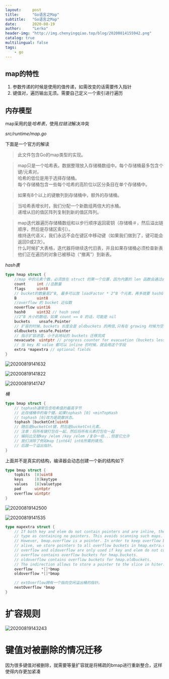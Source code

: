 ```yaml
---
layout:     post
title:      "Go语言之Map"
subtitle:   "Go语言之Map"
date:       2020-08-19
author:     "Lerko"
header-img: "http://img.chenyingqiao.top/blog/20200814155942.png"
catalog: true
multilingual: false
tags:
    - go
---
```


## map的特性

1. 参数传递的时候是使用的值传递，如需改变的话需要传入指针
2. 键值对，遍历输出无须。需要自己定义一个索引进行遍历

## 内存模型

map采用的是*哈希表*，使用*拉链法*解决冲突

*src/runtime/map.go*

下面是一个官方的解读

> 此文件包含Go的map类型的实现。

> map只是一个哈希表。数据整理放入存储桶数组中。每个存储桶最多包含个键/元素对。<br/>
> 哈希的低位是用于选择存储桶。<br/>
> 每个存储桶包含一些每个哈希的高阶位以区分条目在单个存储桶中。<br/>

>如果有8个以上的键散列到存储桶中，额外的存储桶。

> 当哈希表增长时，我们分配一个新数组两倍大的水桶。<br/>
> 递增从旧的值区阵列复制到新的值区阵列。

> map迭代器遍历存储桶数组和以步行顺序返回密钥（存储桶＃，然后溢出链顺序，然后是存储区索引）。<br/>维持迭代语义，我们永远不会在键区中移动键（如果我们做到了，键可能会返回0或2次）。<br/>什么时候扩大表格，迭代器将继续迭代旧表，并且如果存储桶必须检查新表他们正在遍历的对象已被移动（“撤离”）到新表。 

*hash表*

```go
type hmap struct {
	//map 中的元素个数，必须放在 struct 的第一个位置，因为内置的 len 函数会通过unsafe.Pointer会从这里读取
	count     int //总数量
	flags     uint8
	// bucket的数量是2^B, 最多可以放 loadFactor * 2^B 个元素，再多就要 hashGrow 了
	B         uint8
	//overflow 的 bucket 近似数
	noverflow uint16
	hash0     uint32 // hash seed
	//2^B 大小的数组，如果 count == 0 的话，可能是 nil
	buckets    unsafe.Pointer 
	// 扩容的时候，buckets 长度会是 oldbuckets 的两倍,只有在 growing 时候为空。
	oldbuckets unsafe.Pointer
	// 指示扩容进度，小于此地址的 buckets 迁移完成
	nevacuate  uintptr // progress counter for evacuation (buckets less than this have been evacuated)
	// 当 key 和 value 都可以 inline 的时候，就会用这个字段
	extra *mapextra // optional fields 
}
```

![20200819141632](http://img.chenyingqiao.top/blog/20200819141632.png)

![20200819141822](http://img.chenyingqiao.top/blog/20200819141822.png)

![20200819141747](http://img.chenyingqiao.top/blog/20200819141747.png)

*桶*

```go
type bmap struct {
	// tophash通常包含哈希值的最高字节 
	// 此存储桶中的每个键。如果tophash [0] <minTopHash
	// tophash [0]改为是疏散状态。
	tophash [bucketCnt]uint8
	// 随后是bucketCnt键，然后是bucketCnt元素。 
	// 注意：将所有键打包在一起，然后将所有元素打包在一起
	// 编码比交替key /elem /key /elem /复杂一些...但是它允许
	// 我们消除了例如map [int64] int8所需的填充。
	// 后跟一个溢出指针。
}
```

上面并不是真实的结构，编译器会动态创建一个新的结构如下

```go
type bmap struct {
    topbits  [8]uint8
    keys     [8]keytype
    values   [8]valuetype
    pad      uintptr
    overflow uintptr
}
```

![20200819142500](http://img.chenyingqiao.top/blog/20200819142500.png)

![20200819141535](http://img.chenyingqiao.top/blog/20200819141535.png)


```go
type mapextra struct {
	// If both key and elem do not contain pointers and are inline, then we mark bucket
	// type as containing no pointers. This avoids scanning such maps.
	// However, bmap.overflow is a pointer. In order to keep overflow buckets
	// alive, we store pointers to all overflow buckets in hmap.extra.overflow and hmap.extra.oldoverflow.
	// overflow and oldoverflow are only used if key and elem do not contain pointers.
	// overflow contains overflow buckets for hmap.buckets.
	// oldoverflow contains overflow buckets for hmap.oldbuckets.
	// The indirection allows to store a pointer to the slice in hiter.
	overflow    *[]*bmap
	oldoverflow *[]*bmap

	// extOverflow拥有一个指向空闲溢出桶的指针。
	nextOverflow *bmap
}
```

# 扩容规则

![20200819143243](http://img.chenyingqiao.top/blog/20200819143243.png)


# 键值对被删除的情况迁移

因为很多键值对被删除，就需要等量扩容就是将稀疏的bmap进行重新整合，这样使得内存更加紧凑